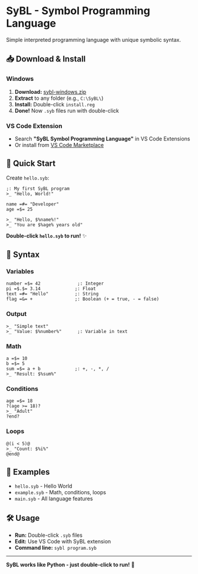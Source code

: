 # SyBL - Symbol Programming Language

Simple interpreted programming language with unique symbolic syntax.

## 📥 Download & Install

### Windows
1. **Download:** [sybl-windows.zip](https://github.com/Beginnercodinggamer228/sybl-language/blob/main/sybl-windows.zip)
2. **Extract** to any folder (e.g., `C:\SyBL\`)
3. **Install:** Double-click `install.reg` 
4. **Done!** Now `.syb` files run with double-click

### VS Code Extension
- Search **"SyBL Symbol Programming Language"** in VS Code Extensions
- Or install from [VS Code Marketplace](https://marketplace.visualstudio.com/items?itemName=GenkaMistikToCoder.sybl-language)

## 🚀 Quick Start

Create `hello.syb`:
```sybl
;: My first SyBL program
>_ "Hello, World!"

name =#= "Developer"
age =$= 25

>_ "Hello, $%name%!"
>_ "You are $%age% years old"
```

**Double-click `hello.syb` to run!** ✨

## 📖 Syntax

### Variables
```sybl
number =$= 42              ;: Integer
pi =$.$= 3.14             ;: Float
text =#= "Hello"          ;: String
flag =&= +                ;: Boolean (+ = true, - = false)
```

### Output
```sybl
>_ "Simple text"
>_ "Value: $%number%"      ;: Variable in text
```

### Math
```sybl
a =$= 10
b =$= 5
sum =$= a + b             ;: +, -, *, /
>_ "Result: $%sum%"
```

### Conditions
```sybl
age =$= 18
?(age >= 18)?
>_ "Adult"
?end?
```

### Loops
```sybl
@(i < 5)@
>_ "Count: $%i%"
@end@
```

## 📁 Examples

- `hello.syb` - Hello World
- `example.syb` - Math, conditions, loops
- `main.syb` - All language features

## 🛠️ Usage

- **Run:** Double-click `.syb` files
- **Edit:** Use VS Code with SyBL extension
- **Command line:** `sybl program.syb`

---

**SyBL works like Python - just double-click to run!** 🎉
